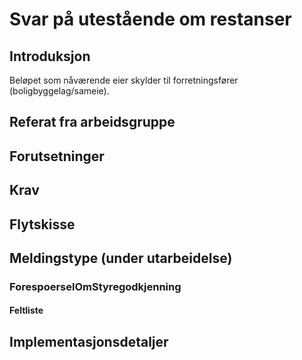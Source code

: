 # Svar på utestående om restanser
## Introduksjon
Beløpet som nåværende eier skylder til forretningsfører (boligbyggelag/sameie).

## Referat fra arbeidsgruppe 

## Forutsetninger

## Krav  

## Flytskisse

## Meldingstype (under utarbeidelse)
### ForespoerselOmStyregodkjenning
#### Feltliste  
 
## Implementasjonsdetaljer